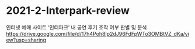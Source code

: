 # 2021-2-Interpark-review
인터넷 예매 사이트 ‘인터파크’ 내 공연 후기 조작 여부 판별 및 분석
https://drive.google.com/file/d/17h4Poh8Ip2dJ96FdFpWTo3OMBtVZ_dKa/view?usp=sharing
